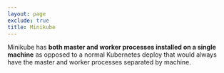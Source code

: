 ```yaml
---
layout: page
exclude: true
title: Minikube
---
```


Minikube has **both master and worker processes installed on a single machine** as opposed to a normal Kubernetes deploy that would always have the master and worker processes separated by machine.

